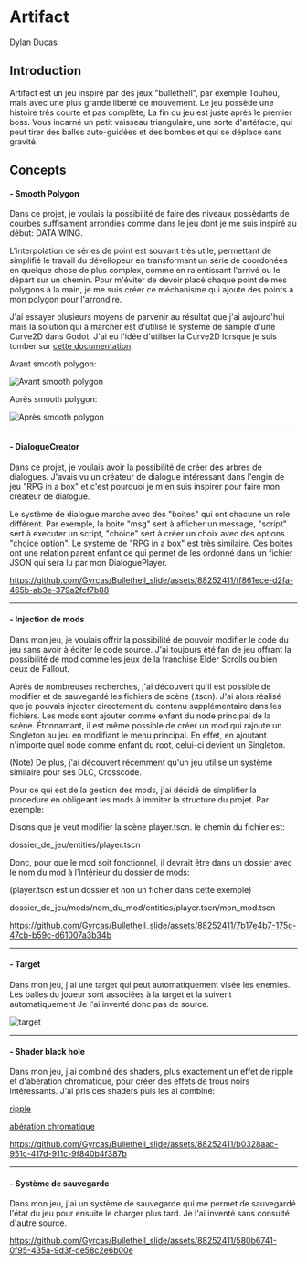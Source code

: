 # Artifact
Dylan Ducas

## Introduction
Artifact est un jeu inspiré par des jeux "bullethell", par exemple Touhou, mais avec une plus grande liberté de mouvement. Le jeu possède une histoire très courte et pas complète; La fin du jeu est juste après le premier boss. Vous incarné un petit vaisseau triangulaire, une sorte d'artéfacte, qui peut tirer des balles auto-guidées et des bombes et qui se déplace sans gravité.

## Concepts

#### - Smooth Polygon
Dans ce projet, je voulais la possibilité de faire des niveaux possèdants de courbes suffisament arrondies comme dans le jeu dont je me suis inspiré au début: DATA WING.

L'interpolation de séries de point est souvant très utile, permettant de simplifié le travail du dévellopeur en transformant un série de coordonées en quelque chose de plus complex, comme en ralentissant l'arrivé ou le départ sur un chemin. Pour m'éviter de devoir placé chaque point de mes polygons à la main, je me suis créer ce méchanisme qui ajoute des points à mon polygon pour l'arrondire. 

J'ai essayer plusieurs moyens de parvenir au résultat que j'ai aujourd'hui mais la solution qui à marcher est d'utilisé le système de sample d'une Curve2D dans Godot. J'ai eu l'idée d'utiliser la Curve2D lorsque je suis tomber sur [cette documentation](https://docs.godotengine.org/en/stable/tutorials/math/beziers_and_curves.html).

Avant smooth polygon:

![Avant smooth polygon](https://github.com/Gyrcas/Bullethell_slide/assets/88252411/9d8dc5d7-a5cb-425a-9333-bee467f9d8cb)

Après smooth polygon:

![Après smooth polygon](https://github.com/Gyrcas/Bullethell_slide/assets/88252411/d208e833-acd0-44b0-b999-daecf283206a)

---

#### - DialogueCreator
Dans ce projet, je voulais avoir la possibilité de créer des arbres de dialogues. J'avais vu un créateur de dialogue intéressant dans l'engin de jeu "RPG in a box" et c'est pourquoi je m'en suis inspirer pour faire mon créateur de dialogue.

Le système de dialogue marche avec des "boites" qui ont chacune un role différent. Par exemple, la boite "msg" sert à afficher un message, "script" sert à executer un script, "choice" sert à créer un choix avec des options "choice option". Le système de "RPG in a box" est très similaire. Ces boites ont une relation parent enfant ce qui permet de les ordonné dans un fichier JSON qui sera lu par mon DialoguePlayer.

https://github.com/Gyrcas/Bullethell_slide/assets/88252411/ff861ece-d2fa-465b-ab3e-379a2fcf7b88

---

#### - Injection de mods
Dans mon jeu, je voulais offrir la possibilité de pouvoir modifier le code du jeu sans avoir à éditer le code source. J'ai toujours été fan de jeu offrant la possibilité de mod comme les jeux de la franchise Elder Scrolls ou bien ceux de Fallout.

Après de nombreuses recherches, j'ai découvert qu'il est possible de modifier et de sauvegardé les fichiers de scène (.tscn). J'ai alors réalisé que je pouvais injecter directement du contenu supplémentaire dans les fichiers. Les mods sont ajouter comme enfant du node principal de la scène. Étonnamant, il est même possible de créer un mod qui rajoute un Singleton au jeu en modifiant le menu principal. En effet, en ajoutant n'importe quel node comme enfant du root, celui-ci devient un Singleton.

(Note) De plus, j'ai découvert récemment qu'un jeu utilise un système similaire pour ses DLC, Crosscode.

Pour ce qui est de la gestion des mods, j'ai décidé de simplifier la procedure en obligeant les mods à immiter la structure du projet. Par exemple:

Disons que je veut modifier la scène player.tscn. le chemin du fichier est:

dossier_de_jeu/entities/player.tscn

Donc, pour que le mod soit fonctionnel, il devrait être dans un dossier avec le nom du mod à l'intérieur du dossier de mods:

(player.tscn est un dossier et non un fichier dans cette exemple)

dossier_de_jeu/mods/nom_du_mod/entities/player.tscn/mon_mod.tscn

https://github.com/Gyrcas/Bullethell_slide/assets/88252411/7b17e4b7-175c-47cb-b59c-d61007a3b34b

---

#### - Target
Dans mon jeu, j'ai une target qui peut automatiquement visée les enemies. Les balles du joueur sont associées à la target et la suivent automatiquement
Je l'ai inventé donc pas de source.

![target](https://github.com/Gyrcas/Bullethell_slide/assets/88252411/2cca7316-8a3d-43f3-a98f-6f1b41529984)

---

#### - Shader black hole
Dans mon jeu, j'ai combiné des shaders, plus exactement un effet de ripple et d'abération chromatique, pour créer des effets de trous noirs intéressants.
J'ai pris ces shaders puis les ai combiné:

[ripple](https://godotshaders.com/shader/ripple-shader/)

[abération chromatique](https://godotshaders.com/shader/just-chromatic-aberration/)

https://github.com/Gyrcas/Bullethell_slide/assets/88252411/b0328aac-951c-417d-911c-9f840b4f387b

---

#### - Système de sauvegarde
Dans mon jeu, j'ai un système de sauvegarde qui me permet de sauvegardé l'état du jeu pour ensuite le charger plus tard. Je l'ai inventé sans consulté d'autre source.

https://github.com/Gyrcas/Bullethell_slide/assets/88252411/580b6741-0f95-435a-9d3f-de58c2e6b00e



